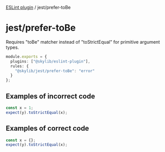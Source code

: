 [ESLint plugin](https://ilyub.github.io/eslint-plugin/) / jest/prefer-toBe

# jest/prefer-toBe

Requires "toBe" matcher instead of "toStrictEqual" for primitive argument types.

```ts
module.exports = {
  plugins: ["@skylib/eslint-plugin"],
  rules: {
    "@skylib/jest/prefer-toBe": "error"
  }
};
```

## Examples of incorrect code

```ts
const x = 1;
expect(y).toStrictEqual(x);
```

## Examples of correct code

```ts
const x = {};
expect(y).toStrictEqual(x);
```